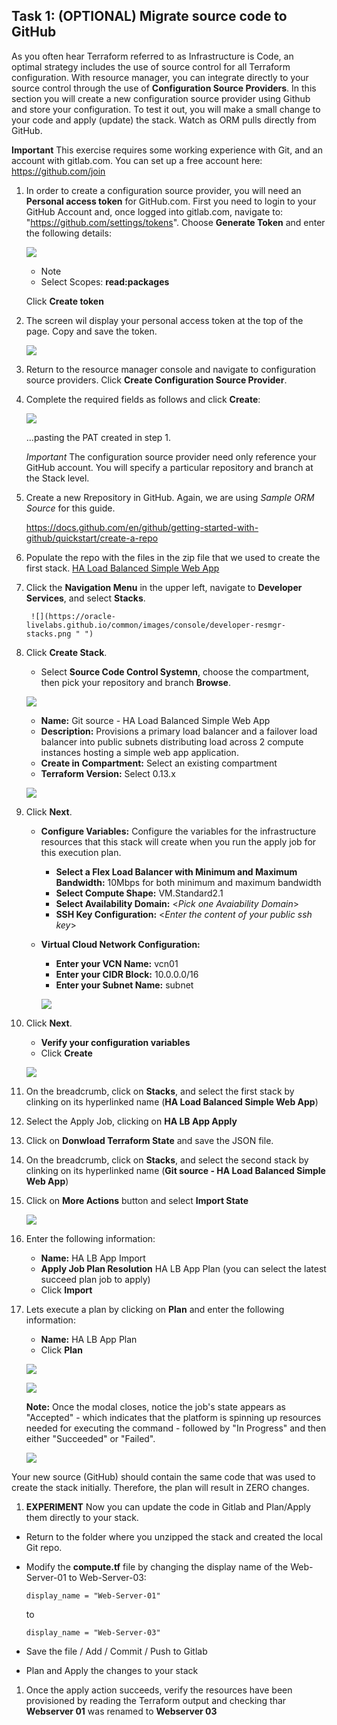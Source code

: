 ## Task 1: (OPTIONAL) Migrate source code to GitHub

As you often hear Terraform referred to as Infrastructure is Code, an optimal strategy includes the use of source control for all Terraform configuration.  With resource manager, you can integrate directly to your source control through the use of **Configuration Source Providers**.  In this section you will create a new configuration source provider using Github and store your configuration.  To test it out, you will make a small change to your code and apply (update) the stack.  Watch as ORM pulls directly from GitHub.

**Important** This exercise requires some working experience with Git, and an account with gitlab.com.  You can set up a free account here:
https://github.com/join

1. In order to create a configuration source provider, you will need an **Personal access token** for GitHub.com.  First you need to login to your GitHub Account and, once logged into gitlab.com, navigate to: "https://github.com/settings/tokens".  Choose **Generate Token** and enter the following details:

    ![](./../custom-stack/images/pat.png " ")

      - Note
      - Select Scopes: **read:packages**


    Click **Create token**

1. The screen wil display your personal access token at the top of the page. Copy and save the token.

   ![](./../custom-stack/images/gitoken.png " ")

1. Return to the resource manager console and navigate to configuration source providers.  Click **Create Configuration Source Provider**.

1. Complete the required fields as follows and click **Create**:

    ![](./../custom-stack/images/git-source.png " ")

    ...pasting the PAT created in step 1.

    *Important* The configuration source provider need only reference your GitHub account.  You will specify a particular repository and branch at the Stack level.

1. Create a new Rrepository in GitHub. Again, we are using *Sample ORM Source* for this guide.

    https://docs.github.com/en/github/getting-started-with-github/quickstart/create-a-repo

1. Populate the repo with the files in the zip file that we used to create the first stack. [HA Load Balanced Simple Web App](https://objectstorage.us-ashburn-1.oraclecloud.com/p/Jp3iMGo_6czdM4qk45cBROd9hO5R1BhtTKkFm2kjoB8MoiyZk6NBSa-5JUb6fSIW/n/ociobenablement/b/hol-labs/o/orm-lbass-demo.zip)

1. Click the **Navigation Menu** in the upper left, navigate to **Developer Services**, and select **Stacks**.

	    ![](https://oracle-livelabs.github.io/common/images/console/developer-resmgr-stacks.png " ")

1. Click **Create Stack**.

      - Select **Source Code Control Systemn**, choose the compartment, then pick your repository and branch **Browse**.

      ![](./images/zip-file.png) 

      - **Name:** Git source - HA Load Balanced Simple Web App
      - **Description:** Provisions a primary load balancer and a failover load balancer into public subnets distributing load across 2 compute instances hosting a simple web app application.
      - **Create in Compartment:** Select an existing compartment
      - **Terraform Version:** Select 0.13.x

    ![](./../custom-stack/images/git-stack.png " ")

1. Click **Next**.   
      - **Configure Variables:** Configure the variables for the infrastructure resources that this stack will create when you run the apply job for this execution plan.
        - **Select a Flex Load Balancer with Minimum and Maximum Bandwidth:** 10Mbps for both minimum and maximum bandwidth
        - **Select Compute Shape:** VM.Standard2.1
        - **Select Availability Domain:** <*Pick one Avaiability Domain*>
        - **SSH Key Configuration:** <*Enter the content of your public ssh key*>
      - **Virtual Cloud Network Configuration:** 
        - **Enter your VCN Name:** vcn01
        - **Enter your CIDR Block:** 10.0.0.0/16
        - **Enter your Subnet Name:** subnet

        ![](./../custom-stack/images/CreateStack02.png " ")

1. Click **Next**.
      - **Verify your configuration variables**
      - Click **Create**

     ![](./../custom-stack/images/CreateStack03.png " ")

1. On the breadcrumb, click on **Stacks**, and select the first stack by clinking on its hyperlinked name (**HA Load Balanced Simple Web App**)

1. Select the Apply Job, clicking on **HA LB App Apply**

1. Click on **Donwload Terraform State** and save the JSON file.

1. On the breadcrumb, click on **Stacks**, and select the second stack by clinking on its hyperlinked name (**Git source - HA Load Balanced Simple Web App**)

1. Click on **More Actions** button and select **Import State**

     ![](./../custom-stack/images/import-state01.png " ")

1. Enter the following information:

      - **Name:** HA LB App Import
      - **Apply Job Plan Resolution** HA LB App Plan (you can select the latest succeed plan job to apply)
      - Click **Import**

1. Lets execute a plan by clicking on **Plan** and enter the following information:

      - **Name:** HA LB App Plan
      - Click **Plan**

    ![](./../custom-stack/images/plan01.png " ")

    ![](./../custom-stack/images/plan02.png " ")

    **Note:** Once the modal closes, notice the job's state appears as "Accepted" - which indicates that the platform is spinning up resources needed for executing the command  - followed by "In Progress" and then either "Succeeded" or "Failed".

    ![](./../custom-stack/images/plan03.png " ")

  Your new source (GitHub) should contain the same code that was used to create the stack initially.  Therefore, the plan will result in ZERO changes.



1.  **EXPERIMENT** Now you can update the code in Gitlab and Plan/Apply them directly to your stack.

- Return to the folder where you unzipped the stack and created the local Git repo.  
- Modify the **compute.tf** file by changing the display name of the Web-Server-01 to Web-Server-03:
  
  ``display_name = "Web-Server-01"``

  to

  ``display_name = "Web-Server-03"``

- Save the file / Add / Commit / Push to Gitlab
- Plan and Apply the changes to your stack

   
1. Once the apply action succeeds, verify the resources have been provisioned by reading the Terraform output and checking thar **Webserver 01** was renamed to **Webserver 03** 
